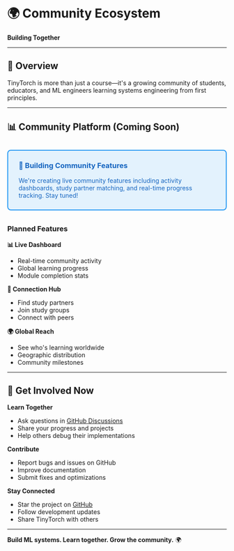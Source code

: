 # 🌍 Community Ecosystem

**Building Together**

---

## 🎯 Overview

TinyTorch is more than just a course—it's a growing community of students, educators, and ML engineers learning systems engineering from first principles.

---

## 📊 Community Platform (Coming Soon)

<div style="background: #e3f2fd; border: 2px solid #2196f3; padding: 1.5rem; border-radius: 0.5rem; margin: 2rem 0;">
<h3 style="margin: 0 0 1rem 0; color: #1565c0;">🚧 Building Community Features</h3>
<p style="margin: 0; color: #1565c0;">We're creating live community features including activity dashboards, study partner matching, and real-time progress tracking. Stay tuned!</p>
</div>

### Planned Features

**📊 Live Dashboard**
- Real-time community activity
- Global learning progress
- Module completion stats

**🤝 Connection Hub**
- Find study partners
- Join study groups
- Connect with peers

**🌍 Global Reach**
- See who's learning worldwide
- Geographic distribution
- Community milestones

---

## 🚀 Get Involved Now

**Learn Together**
- Ask questions in [GitHub Discussions](https://github.com/harvard-edge/TinyTorch/discussions)
- Share your progress and projects
- Help others debug their implementations

**Contribute**
- Report bugs and issues on GitHub
- Improve documentation
- Submit fixes and optimizations

**Stay Connected**
- Star the project on [GitHub](https://github.com/harvard-edge/TinyTorch)
- Follow development updates
- Share TinyTorch with others

---

**Build ML systems. Learn together. Grow the community.** 🌍
